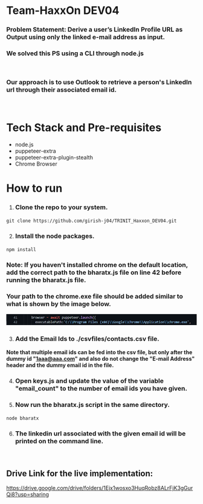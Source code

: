 # **Team-HaxxOn DEV04**

### **Problem Statement: Derive a user’s LinkedIn Profile URL as Output using only the linked e-mail address as input.**
### We solved this PS using a CLI through node.js
</br>

### Our approach is to use Outlook to retrieve a person's LinkedIn url through their associated email id.
</br>

# **Tech Stack and Pre-requisites**
- node.js
- puppeteer-extra
- puppeteer-extra-plugin-stealth
- Chrome Browser

# **How to run**
1. ### Clone the repo to your system.
`git clone https://github.com/girish-j04/TRINIT_Haxxon_DEV04.git`

2. ### Install the node packages.
`npm install`

### **Note: If you haven't installed chrome on the default location, add the correct path to the bharatx.js file on line 42 before running the bharatx.js file.**

### Your path to the chrome.exe file should be added similar to what is shown by the image below.
![pic](pic1.PNG)

3. ### Add the Email Ids to ./csvfiles/contacts.csv file. 
**Note that multiple email ids can be fed into the csv file, but only after the dummy id "1aaa@aaa.com" and also do not change the "E-mail Address" header and the dummy email id in the file.**

4. ###  Open keys.js and update the value of the variable "email_count" to the number of email ids you have given.

5. ### Now run the bharatx.js script in the same directory.
`node bharatx`

6. ### The linkedin url associated with the given email id will be printed on the command line.

</br>

## **Drive Link for the live implementation:**
https://drive.google.com/drive/folders/1Ejx1wosxo3HuqRobz8ALrFjK3gGurQi8?usp=sharing 